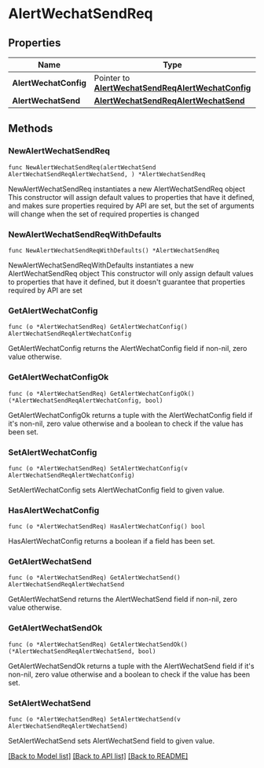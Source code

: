 # AlertWechatSendReq

## Properties

Name | Type | Description | Notes
------------ | ------------- | ------------- | -------------
**AlertWechatConfig** | Pointer to [**AlertWechatSendReqAlertWechatConfig**](AlertWechatSendReqAlertWechatConfig.md) |  | [optional] 
**AlertWechatSend** | [**AlertWechatSendReqAlertWechatSend**](AlertWechatSendReqAlertWechatSend.md) |  | 

## Methods

### NewAlertWechatSendReq

`func NewAlertWechatSendReq(alertWechatSend AlertWechatSendReqAlertWechatSend, ) *AlertWechatSendReq`

NewAlertWechatSendReq instantiates a new AlertWechatSendReq object
This constructor will assign default values to properties that have it defined,
and makes sure properties required by API are set, but the set of arguments
will change when the set of required properties is changed

### NewAlertWechatSendReqWithDefaults

`func NewAlertWechatSendReqWithDefaults() *AlertWechatSendReq`

NewAlertWechatSendReqWithDefaults instantiates a new AlertWechatSendReq object
This constructor will only assign default values to properties that have it defined,
but it doesn't guarantee that properties required by API are set

### GetAlertWechatConfig

`func (o *AlertWechatSendReq) GetAlertWechatConfig() AlertWechatSendReqAlertWechatConfig`

GetAlertWechatConfig returns the AlertWechatConfig field if non-nil, zero value otherwise.

### GetAlertWechatConfigOk

`func (o *AlertWechatSendReq) GetAlertWechatConfigOk() (*AlertWechatSendReqAlertWechatConfig, bool)`

GetAlertWechatConfigOk returns a tuple with the AlertWechatConfig field if it's non-nil, zero value otherwise
and a boolean to check if the value has been set.

### SetAlertWechatConfig

`func (o *AlertWechatSendReq) SetAlertWechatConfig(v AlertWechatSendReqAlertWechatConfig)`

SetAlertWechatConfig sets AlertWechatConfig field to given value.

### HasAlertWechatConfig

`func (o *AlertWechatSendReq) HasAlertWechatConfig() bool`

HasAlertWechatConfig returns a boolean if a field has been set.

### GetAlertWechatSend

`func (o *AlertWechatSendReq) GetAlertWechatSend() AlertWechatSendReqAlertWechatSend`

GetAlertWechatSend returns the AlertWechatSend field if non-nil, zero value otherwise.

### GetAlertWechatSendOk

`func (o *AlertWechatSendReq) GetAlertWechatSendOk() (*AlertWechatSendReqAlertWechatSend, bool)`

GetAlertWechatSendOk returns a tuple with the AlertWechatSend field if it's non-nil, zero value otherwise
and a boolean to check if the value has been set.

### SetAlertWechatSend

`func (o *AlertWechatSendReq) SetAlertWechatSend(v AlertWechatSendReqAlertWechatSend)`

SetAlertWechatSend sets AlertWechatSend field to given value.



[[Back to Model list]](../README.md#documentation-for-models) [[Back to API list]](../README.md#documentation-for-api-endpoints) [[Back to README]](../README.md)


